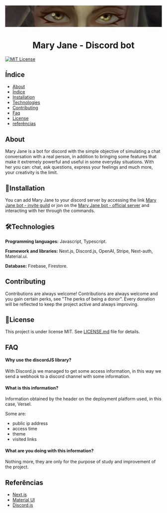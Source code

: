 

<div align="center">


![Mary Jane bot](https://github.com/MoonDusk1996/assets/blob/main/mary-jane-discord-bot/cover.gif) 
# Mary Jane - Discord bot
</div>


[![MIT License](https://img.shields.io/badge/License-MIT-green.svg)](https://choosealicense.com/licenses/mit/)

## Índice 

* [About](#about)
* [Índice](#índice)
* [Installation](#installation)
* [Technologies](#technologies)
* [Contributing](#contributing)
* [Faq](#faq)
* [License](#license)
* [referências](#referências)

## About
Mary Jane is a bot for discord with the simple objective of simulating a chat conversation with a real person, in addition to bringing some features that make it extremely powerful and useful in some everyday situations.
With her you can: chat, ask questions, express your feelings and much more, your creativity is the limit.

## 💾Installation
You can add Mary Jane to your discord server by accessing the link [Mary Jane bot - invite guild](https://my-link-tree-moondusk1996.vercel.app/) or jon on the [Mary Jane bot - official server](https://discord.com/invite/AGfxJKmbKf) and interacting with her through the commands.
    
## 🛠️Technologies
**Programming languages:** Javascript, Typescript.

**Framework and libraries:** Next.js, Discord.js, OpenAI, Stripe, Next-auth, Material.ui.

**Database:** Firebase, Firestore.


## Contributing
Contributions are always welcome!
Contributions are always welcome and you gain certain perks, see "The perks of being a donor". Every donation will be reflected to keep the project active and always improving.


## 📄License
This project is under license MIT. See [LICENSE.md](https://choosealicense.com/licenses/mit/) file for details.



## FAQ

#### Why use the discordJS library?

With Discord.js we managed to get some access information, in this way we send a webhook to a discord channel with some information.

#### What is this information?

Information obtained by the header on the deployment platform used, in this case, Versel.

Some are:
- public ip address
- access time
- theme
- visited links

#### What are you doing with this information?

Nothing more, they are only for the purpose of study and improvement of the project.


## Referências
 - [Next.js]( https://nextjs.org/)
 - [Material UI](https://mui.com/)
 - [Discord.js](https://discord.js.org/)
